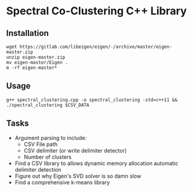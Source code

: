# Spectral Co-Clustering C++ Library

## Installation
```
wget https://gitlab.com/libeigen/eigen/-/archive/master/eigen-master.zip
unzip eigen-master.zip
mv eigen-master/Eigen .
m -rf eigen-master*
```

## Usage
```
g++ spectral_clustering.cpp -o spectral_clustering -std=c++11 && ./spectral_clustering $CSV_DATA
```

## Tasks
- Argument parsing to include:
    - CSV File path
    - CSV delimiter (or write delimiter detector)
    - Number of clusters
- Find a CSV library to allows dynamic memory allocation automatic delimiter detection
- Figure out why Eigen's SVD solver is so damn slow
- Find a comprehensive k-means library
